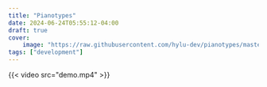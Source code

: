 ```yaml
---
title: "Pianotypes"
date: 2024-06-24T05:55:12-04:00
draft: true
cover:
    image: "https://raw.githubusercontent.com/hylu-dev/pianotypes/master/pianotypes-demo.gif"
tags: ["development"]
---
```


{{< video src="demo.mp4" >}}